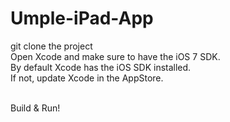 Umple-iPad-App
==============

git clone the project<br>
Open Xcode and make sure to have the iOS 7 SDK.<br>
By default Xcode has the iOS SDK installed.<br>
If not, update Xcode in the AppStore.<br>

<br>
Build & Run!
